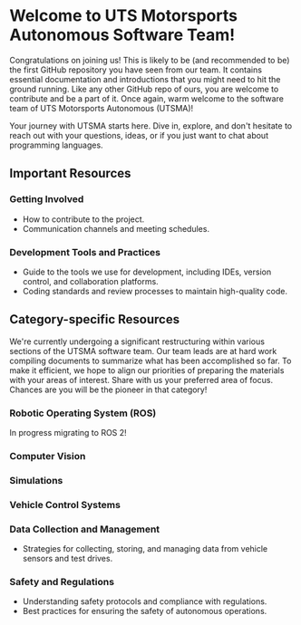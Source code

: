 # Welcome to UTS Motorsports Autonomous Software Team!

Congratulations on joining us! This is likely to be (and recommended to be) the first GitHub repository you have seen from our team. It contains essential documentation and introductions that you might need to hit the ground running. Like any other GitHub repo of ours, you are welcome to contribute and be a part of it. Once again, warm welcome to the software team of UTS Motorsports Autonomous (UTSMA)!

Your journey with UTSMA starts here. Dive in, explore, and don't hesitate to reach out with your questions, ideas, or if you just want to chat about programming languages. 

## Important Resources

### Getting Involved
- How to contribute to the project.
- Communication channels and meeting schedules.

### Development Tools and Practices
- Guide to the tools we use for development, including IDEs, version control, and collaboration platforms.
- Coding standards and review processes to maintain high-quality code.


## Category-specific Resources
We're currently undergoing a significant restructuring within various sections of the UTSMA software team. Our team leads are at hard work compiling documents to summarize what has been accomplished so far. To make it efficient, we hope to align our priorities of preparing the materials with your areas of interest. Share with us your preferred area of focus. Chances are you will be the pioneer in that category!

### Robotic Operating System (ROS)
In progress migrating to ROS 2! 

### Computer Vision

### Simulations

### Vehicle Control Systems

### Data Collection and Management
- Strategies for collecting, storing, and managing data from vehicle sensors and test drives.

### Safety and Regulations
- Understanding safety protocols and compliance with regulations.
- Best practices for ensuring the safety of autonomous operations.
